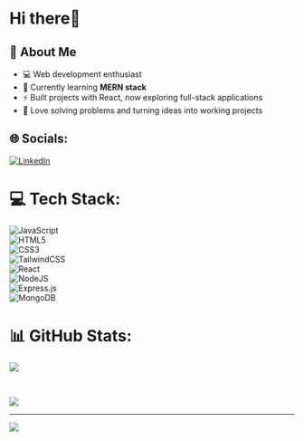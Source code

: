
#  Hi there👋
## 💫 About Me  
- 💻 Web development enthusiast  
- 🌱 Currently learning **MERN stack**  
- ⚡ Built projects with React, now exploring full-stack applications  
- 🚀 Love solving problems and turning ideas into working projects  

## 🌐 Socials:
[![LinkedIn](https://img.shields.io/badge/LinkedIn-%230077B5.svg?logo=linkedin&logoColor=white)](https://linkedin.com/in/arshad-shaik-483668313) 

# 💻 Tech Stack:
![JavaScript](https://img.shields.io/badge/javascript-%23323330.svg?style=flat&logo=javascript&logoColor=%23F7DF1E)  
![HTML5](https://img.shields.io/badge/html5-%23E34F26.svg?style=flat&logo=html5&logoColor=white)  
![CSS3](https://img.shields.io/badge/css3-%231572B6.svg?style=flat&logo=css3&logoColor=white)  
![TailwindCSS](https://img.shields.io/badge/tailwindcss-%2338B2AC.svg?style=flat&logo=tailwind-css&logoColor=white)  
![React](https://img.shields.io/badge/react-%2320232a.svg?style=flat&logo=react&logoColor=%2361DAFB)  
![NodeJS](https://img.shields.io/badge/node.js-6DA55F?style=flat&logo=node.js&logoColor=white)  
![Express.js](https://img.shields.io/badge/express.js-%23404d59.svg?style=flat&logo=express&logoColor=%2361DAFB)  
![MongoDB](https://img.shields.io/badge/MongoDB-%234ea94b.svg?style=flat&logo=mongodb&logoColor=white)  

# 📊 GitHub Stats:
![](https://github-readme-stats.vercel.app/api?username=ArshadShaik07&theme=dark&hide_border=false&include_all_commits=true&count_private=false)

<br/>

![](https://github-readme-stats.vercel.app/api/top-langs/?username=ArshadShaik07&theme=dark&hide_border=false&include_all_commits=true&count_private=false&layout=compact)

---
[![](https://visitcount.itsvg.in/api?id=ArshadShaik07&icon=0&color=0)](https://visitcount.itsvg.in)

<!-- Proudly created with GPRM ( https://gprm.itsvg.in ) -->

